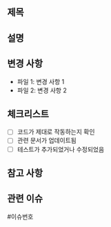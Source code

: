 ## 제목
<!-- 변경 사항을 간략히 설명하는 제목을 작성해주세요 -->

## 설명
<!-- PR의 목적과 주요 변경 사항에 대해 자세히 설명해주세요 -->

## 변경 사항
<!-- 변경된 파일과 변경 사항에 대해 요약해주세요 -->
- 파일 1: 변경 사항 1
- 파일 2: 변경 사항 2

## 체크리스트
<!-- PR이 준비되었는지 확인하는 체크리스트를 작성해주세요 -->
- [ ] 코드가 제대로 작동하는지 확인
- [ ] 관련 문서가 업데이트됨
- [ ] 테스트가 추가되었거나 수정되었음

## 참고 사항
<!-- 참고할 이슈 번호나 다른 PR 링크 등 추가 정보가 있다면 여기에 작성해주세요 -->


## 관련 이슈
#이슈번호 
